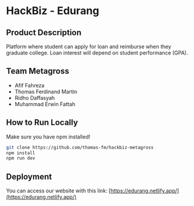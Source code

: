 # HackBiz - Edurang
## Product Description
Platform where student can apply for loan and reimburse when they graduate college. Loan interest will depend on student performance (GPA).
## Team Metagross
* Afif Fahreza
* Thomas Ferdinand Martin
* Ridho Daffasyah
* Muhammad Erwin Fattah
## How to Run Locally
Make sure you have npm installed!
```bash
git clone https://github.com/thomas-fm/hackbiz-metagross
npm install
npm run dev
```
## Deployment
You can access our website with this link: [https://edurang.netlify.app/](https://edurang.netlify.app/)
